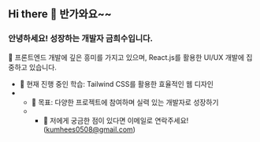 ## Hi there 👋 반가와요~~

### 안녕하세요! 성장하는 개발자 금희수입니다. 
👋  프론트엔드 개발에 깊은 흥미를 가지고 있으며, React.js를 활용한 UI/UX 개발에 집중하고 있습니다.  
- 🔭 현재 진행 중인 학습: Tailwind CSS를 활용한 효율적인 웹 디자인
- - 🌱 목표: 다양한 프로젝트에 참여하며 실력 있는 개발자로 성장하기
  - - 💬 저에게 궁금한 점이 있다면 이메일로 연락주세요! (kumhees0508@gmail.com)
